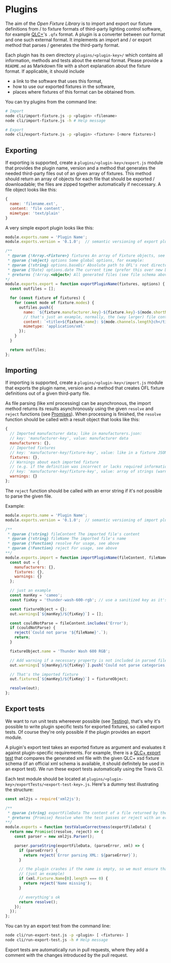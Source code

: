 # Plugins

The aim of the *Open Fixture Library* is to import and export our fixture definitions from / to fixture formats of third-party lighting control software, for example [QLC+](https://github.com/mcallegari/qlcplus)'s `.qfx` format. A plugin is a converter between our format and one such external format. It implements an import and / or export method that parses / generates the third-party format.

Each plugin has its own directory `plugins/<plugin-key>/` which contains all information, methods and tests about the external format. Please provide a `README.md` as Markdown file with a short explanation about the fixture format. If applicable, it should include

* a link to the software that uses this format,
* how to use our exported fixtures in the software,
* places where fixtures of this format can be obtained from.

You can try plugins from the command line:

```bash
# Import
node cli/import-fixture.js -p <plugin> <filename>
node cli/import-fixture.js -h # Help message

# Export
node cli/export-fixture.js -p <plugin> <fixture> [<more fixtures>]
```

## Exporting

If exporting is supported, create a `plugins/<plugin-key>/export.js` module that provides the plugin name, version and a method that generates the needed third-party files out of an given array of fixtures. This method should return an array of objects for each file that should be exported / downloadable; the files are zipped together automatically if neccessary. A file object looks like this:

```js
{
  name: 'filename.ext',
  content: 'file content',
  mimetype: 'text/plain'
}
```

A very simple export plugin looks like this:

```js
module.exports.name = 'Plugin Name';
module.exports.version = '0.1.0';  // semantic versioning of export plugin

/**
 * @param {!Array.<Fixture>} fixtures An array of Fixture objects, see our fixture model
 * @param {!object} options Some global options, for example:
 * @param {!string} options.baseDir Absolute path to OFL's root directory
 * @param {?Date} options.date The current time (prefer this over new Date())
 * @returns {!Array.<object>} All generated files (see file schema above)
*/
module.exports.export = function exportPluginName(fixtures, options) {
  const outfiles = [];

  for (const fixture of fixtures) {
    for (const mode of fixture.modes) {
      outfiles.push({
        name: `${fixture.manufacturer.key}-${fixture.key}-${mode.shortName}.xml`,
        // that's just an example, normally, the (way larger) file contents are computated using several helper functions
        content: `<title>${fixture.name}: ${mode.channels.length}ch</title>`,
        mimetype: 'application/xml'
      });
    }
  }

  return outfiles;
};
```

## Importing

If importing is supported, create a `plugins/<plugin-key>/import.js` module that exports the plugin name, version and a method that creates OFL fixture definitions out of a given third-party file.

As file parsing (like xml processing) can be asynchronous, the import method returns its results asynchronously using the given `resolve` and `reject` functions (see [Promises](https://developer.mozilla.org/de/docs/Web/JavaScript/Reference/Global_Objects/Promise)). When processing is finished, the `resolve` function should be called with a result object that looks like this:

```js
{
  // Imported manufacturer data; like in manufacturers.json:
  // key: 'manufacturer-key', value: manufacturer data
  manufacturers: {},
  // Imported fixtures
  // key: 'manufacturer-key/fixture-key', value: like in a fixture JSON
  fixtures: {},
  // Warnings about each imported fixture
  // (e.g. if the definition was incorrect or lacks required information)
  // key: 'manufacturer-key/fixture-key', value: array of strings (warning messages)
  warnings: {}
};
```

The `reject` function should be called with an error string if it's not possible to parse the given file.

Example:

```js
module.exports.name = 'Plugin Name';
module.exports.version = '0.1.0';  // semantic versioning of import plugin

/**
 * @param {!string} fileContent The imported file's content
 * @param {!string} fileName The imported file's name
 * @param {!Function} resolve For usage, see above
 * @param {!Function} reject For usage, see above
**/
module.exports.import = function importPluginName(fileContent, fileName, resolve, reject) {
  const out = {
    manufacturers: {},
    fixtures: {},
    warnings: {}
  };

  // just an example
  const manKey = 'cameo';
  const fixKey = 'thunder-wash-600-rgb'; // use a sanitized key as it's used as filename!

  const fixtureObject = {};
  out.warnings[`${manKey}/${fixKey}`] = [];

  const couldNotParse = fileContent.includes('Error');
  if (couldNotParse) {
    reject(`Could not parse '${fileName}'.`);
    return;
  }

  fixtureObject.name = 'Thunder Wash 600 RGB';

  // Add warning if a necessary property is not included in parsed file
  out.warnings[`${manKey}/${fixKey}`].push('Could not parse categories, please specify them manually.');

  // That's the imported fixture
  out.fixtures[`${manKey}/${fixKey}`] = fixtureObject;

  resolve(out);
};
```

## Export tests

We want to run unit tests whereever possible (see [Testing](testing.md)), that's why it's possible to write plugin specific tests for exported fixtures, so called export tests. Of course they're only possible if the plugin provides an export module.

A plugin's export test takes an exported fixture as argument and evaluates it against plugin-specific requirements. For example, there is a [QLC+ export test](../plugins/qlcplus/exportTests/xsd-schema-conformity.js) that compares the generated xml file with the given QLC+ xsd fixture schema (if an official xml schema is available, it should definitely be used in an export test). We run these export tests automatically using the Travis CI.

Each test module should be located at `plugins/<plugin-key>/exportTests/<export-test-key>.js`. Here's a dummy test illustrating the structure:

```js
const xml2js = require('xml2js');

/**
 * @param {string} exportFileData The content of a file returned by the plugins' export module.
 * @returns {Promise} Resolve when the test passes or reject with an error if the test fails.
**/
module.exports = function testValueCorrectness(exportFileData) {
  return new Promise((resolve, reject) => {
    const parser = new xml2js.Parser();

    parser.parseString(exportFileData, (parseError, xml) => {
      if (parseError) {
        return reject(`Error parsing XML: ${parseError}`);
      }

      // the plugin crashes if the name is empty, so we must ensure that this won't happen
      // (just an example)
      if (xml.Fixture.Name[0].length === 0) {
        return reject('Name missing');
      }

      // everything's ok
      return resolve();
    });
  });
};
```

You can try an export test from the command line:

```bash
node cli/run-export-test.js -p <plugin> [ <fixtures> ]
node cli/run-export-test.js -h # Help message
```

Export tests are automatically run in pull requests, where they add a comment with the changes introduced by the pull request.
